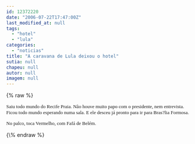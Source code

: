 ```yaml
---
id: 12372220
date: "2006-07-22T17:47:00Z"
last_modified_at: null
tags:
  - "hotel"
  - "lula"
categories:
  - "noticias"
title: "A caravana de Lula deixou o hotel"
sutia: null
chapeu: null
autor: null
imagem: null
---
```

{\% raw %}
<p><FONT face=Verdana size=2></p>
<p><P>Saiu todo mundo do Recife Praia. Não houve muito papo com o presidente, nem entrevista. Ficou todo mundo esperando numa sala. E ele desceu já pronto para ir para Bras?lia Formosa.</P></p>
<p><P>No palco, toca Vermelho, com Fafá de Belém.</P></FONT> </p>
{\% endraw %}